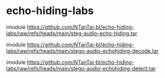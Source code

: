 # echo-hiding-labs
imodule https://github.com/NTanTai-bl/echo-hiding-labs/raw/refs/heads/main/steg-audio-echo-hiding.tar

imodule https://github.com/NTanTai-bl/echo-hiding-labs/raw/refs/heads/main/stego-audio-echohiding-decode.tar

imodule https://github.com/NTanTai-bl/echo-hiding-labs/raw/refs/heads/main/stego-audio-echohiding-detect.tar
